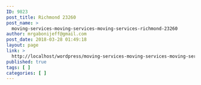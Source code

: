 ```yaml
---
ID: 9823
post_title: Richmond 23260
post_name: >
  moving-services-moving-services-moving-services-richmond-23260
author: mrgabonijeff@gmail.com
post_date: 2018-03-28 01:49:18
layout: page
link: >
  http://localhost/wordpress/moving-services-moving-services-moving-services-richmond-23260/
published: true
tags: [ ]
categories: [ ]
---
```

